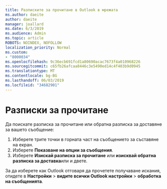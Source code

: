 ```yaml
---
title: Разписките за прочитане в Outlook в мрежата
ms.author: daeite
author: daeite
manager: joallard
ms.date: 6/3/2019
ms.audience: Admin
ms.topic: article
ROBOTS: NOINDEX, NOFOLLOW
localization_priority: Normal
ms.custom:
- "8000034"
ms.openlocfilehash: 9c36ecb691fcd1a80690acac7673f4a010968226
ms.sourcegitcommit: c65fb26afcaa8446c3e5490ed14c4f403b9d0945
ms.translationtype: MT
ms.contentlocale: bg-BG
ms.lasthandoff: 06/03/2019
ms.locfileid: "34682901"
---
```

# <a name="read-receipts"></a>Разписки за прочитане

Да поискате разписка за прочитане или обратна разписка за доставяне за вашето съобщение: 

1. Изберете трите точки в горната част на съобщението за съставяне на екран.
1. Изберете **Показване на опции за съобщения**.
1. Изберете **Изискай разписка за прочитане** или **изисквай обратна разписка за доставка**или и двете.

За да изберете как Outlook отговаря да прочетете получаване искания, отидете в **Настройки** > **видите всички Outlook настройки** > **обработка на съобщенията**.
